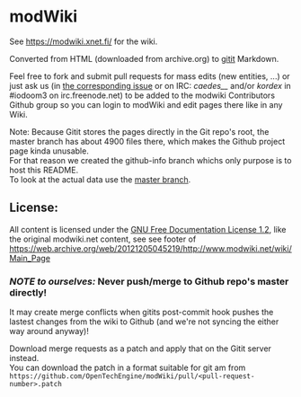 modWiki
=======

See https://modwiki.xnet.fi/ for the wiki.

Converted from HTML (downloaded from archive.org) to [gitit](https://github.com/jgm/gitit) Markdown.

Feel free to fork and submit pull requests for mass edits (new entities, ...) or
just ask us (in [the corresponding issue](https://github.com/OpenTechEngine/modWiki/issues/7) 
or on IRC: *caedes__* and/or *kordex* in #iodoom3 on irc.freenode.net) to be added to the modwiki Contributors
Github group so you can login to modWiki and edit pages there like in any Wiki.

Note: Because Gitit stores the pages directly in the Git repo's root, the master branch
has about 4900 files there, which makes the Github project page kinda unusable.  
For that reason we created the github-info branch whichs only purpose is to host this
README.  
To look at the actual data use the [master branch](https://github.com/OpenTechEngine/modWiki/tree/master).

## License:

All content is licensed under the [GNU Free Documentation License 1.2](http://www.gnu.org/licenses/fdl-1.2.html),
like the original modwiki.net content, see see footer of
https://web.archive.org/web/20121205045219/http://www.modwiki.net/wiki/Main_Page

### *NOTE to ourselves:* Never push/merge to Github repo's master directly!

It may create merge conflicts when gitits post-commit hook pushes the lastest changes
from the wiki to Github (and we're not syncing the either way around anyway)!

Download merge requests as a patch and apply that on the Gitit server instead.  
You can download the patch in a format suitable for git am from `https://github.com/OpenTechEngine/modWiki/pull/<pull-request-number>.patch`
